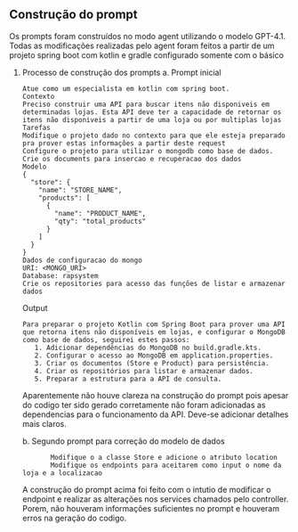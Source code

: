 <h2>Construção do prompt</h2>

Os prompts foram construídos no modo agent utilizando o modelo GPT-4.1. Todas as modificações realizadas pelo agent foram feitos a partir de um projeto spring boot com kotlin e gradle configurado somente com o básico

1. Processo de construção dos prompts
   a. Prompt inicial
      ```text
      Atue como um especialista em kotlin com spring boot.
      Contexto
      Preciso construir uma API para buscar itens não disponiveis em determinadas lojas. Esta API deve ter a capacidade de retornar os itens não disponiveis a partir de uma loja ou por multiplas lojas
      Tarefas
      Modifique o projeto dado no contexto para que ele esteja preparado pra prover estas informações a partir deste request
      Configure o projeto para utilizar o mongodb como base de dados. 
      Crie os documents para insercao e recuperacao dos dados
      Modelo
      {  
        "store": {  
          "name": "STORE_NAME",  
          "products": [  
            {  
              "name": "PRODUCT_NAME",  
              "qty": "total_products"  
            }  
          ]  
        }  
      }
      Dados de configuracao do mongo
      URI: <MONGO_URI>
      Database: rapsystem
      Crie os repositories para acesso das funções de listar e armazenar dados
      
      ```
   Output
      ```text
      Para preparar o projeto Kotlin com Spring Boot para prover uma API que retorna itens não disponíveis em lojas, e configurar o MongoDB como base de dados, seguirei estes passos:
         1. Adicionar dependências do MongoDB no build.gradle.kts.
         2. Configurar o acesso ao MongoDB em application.properties.
         3. Criar os documentos (Store e Product) para persistência.
         4. Criar os repositórios para listar e armazenar dados.
         5. Preparar a estrutura para a API de consulta.
      ```
    Aparentemente não houve clareza na construção do prompt pois apesar do codigo ter sido gerado corretamente não foram adicionadas as dependencias para o funcionamento da API.
    Deve-se adicionar detalhes mais claros.
   
     b. Segundo prompt para correção do modelo de dados
     ```text
            Modifique o a classe Store e adicione o atributo location 
            Modifique os endpoints para aceitarem como input o nome da loja e a localizacao      
      ```
     A construção do prompt acima foi feito com o intutio de modificar o endpoint e realizar as alterações nos services chamados pelo controller. Porem, não houveram informações suficientes no prompt e houveram erros na       geração do codigo.
